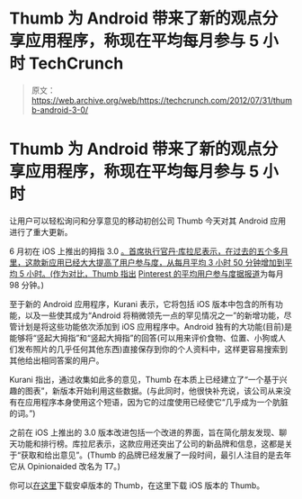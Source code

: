 # Thumb 为 Android 带来了新的观点分享应用程序，称现在平均每月参与 5 小时 TechCrunch

> 原文：<https://web.archive.org/web/https://techcrunch.com/2012/07/31/thumb-android-3-0/>

# Thumb 为 Android 带来了新的观点分享应用程序，称现在平均每月参与 5 小时

让用户可以轻松询问和分享意见的移动初创公司 Thumb 今天对其 Android 应用进行了重大更新。

6 月初在 iOS 上推出的拇指 3.0 [。首席执行官丹·库拉尼表示，在过去的五个多月里，这款新应用已经大大提高了用户参与度，从每月平均 3 小时 50 分钟增加到平均 5 小时。(作为对比，Thumb 指出](https://web.archive.org/web/20221226093507/http://venturebeat.com/2012/06/07/thumb-3-update/) [Pinterest 的平均用户参与度据报道](https://web.archive.org/web/20221226093507/https://techcrunch.com/2012/02/07/pinterest-monthly-uniques/)为每月 98 分钟。)

至于新的 Android 应用程序，Kurani 表示，它将包括 iOS 版本中包含的所有功能，以及一些使其成为“Android 将稍微领先一点的罕见情况之一”的新增功能，尽管计划是将这些功能依次添加到 iOS 应用程序中。Android 独有的大功能(目前)是能够将“竖起大拇指”和“竖起大拇指”的回答(可以用来评价食物、位置、小狗或人们发布照片的几乎任何其他东西)直接保存到你的个人资料中，这样更容易搜索到其他给出相同答案的用户。

Kurani 指出，通过收集如此多的意见，Thumb 在本质上已经建立了“一个基于兴趣的图表”，新版本开始利用这些数据。(与此同时，他很快补充说，该公司从来没有在应用程序本身使用这个短语，因为它的过度使用已经使它“几乎成为一个肮脏的词。”)

之前在 iOS 上推出的 3.0 版本改进包括一个改进的界面，旨在简化朋友发现、聊天功能和排行榜。库拉尼表示，这款应用还突出了公司的新品牌和信息，这都是关于“获取和给出意见”。(Thumb 的品牌已经发展了一段时间，最引人注目的是去年它从 Opinionaided 改名为 T7。)

你可以[在这里](https://web.archive.org/web/20221226093507/http://thumb.it/android)下载安卓版本的 Thumb，在这里下载 iOS 版本的 Thumb。
